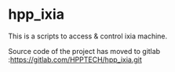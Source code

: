# hpp_ixia
This is a scripts to access &amp; control ixia machine.


Source code of the project has moved to gitlab :https://gitlab.com/HPPTECH/hpp_ixia.git
